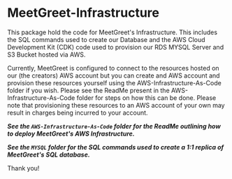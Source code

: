 # MeetGreet-Infrastructure

This package hold the code for MeetGreet's Infrastructure. This includes the SQL commands used to create our Database and the AWS Cloud Development Kit (CDK) code used to provision our RDS MYSQL Server and S3 Bucket hosted via AWS.

Currently, MeetGreet is configured to connect to the resources hosted on our (the creators) AWS account but you can create and AWS account and provision these resources yourself using the AWS-Infrastructure-As-Code folder if you wish. Please see the ReadMe present in the AWS-Infrastructure-As-Code folder for steps on how this can be done. Please note that provisioning these resources to an AWS account of your own may result in charges being incurred to your account. 

***See the `AWS-Infrastructure-As-Code` folder for the ReadMe outlining how to deploy MeetGreet's AWS Infrastructure.***

***See the `MYSQL` folder for the SQL commands used to create a 1:1 replica of MeetGreet's SQL database.***

Thank you!
